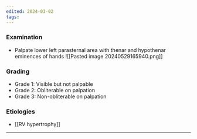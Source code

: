 ```yaml
---
edited: 2024-03-02
tags:
---
```

### Examination
- Palpate lower left parasternal area with thenar and hypothenar eminences of hands
![[Pasted image 20240529165940.png]]
### Grading
- Grade 1: Visible but not palpable
- Grade 2: Obliterable on palpation 
- Grade 3: Non-obliterable on palpation
### Etiologies
- [[RV hypertrophy]] 
---
